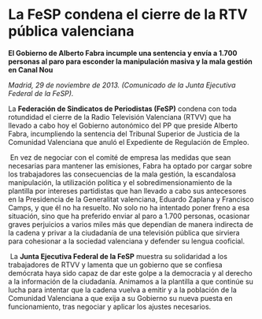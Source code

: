 # La FeSP condena el cierre de la RTV pública valenciana

**El Gobierno de Alberto Fabra incumple una sentencia y envía a 1.700 personas al paro para esconder la manipulación masiva y la mala gestión en Canal Nou**

*Madrid, 29 de noviembre de 2013. (Comunicado de la Junta Ejecutiva Federal de la FeSP).*

La **Federación de Sindicatos de Periodistas (FeSP)** condena con toda rotundidad el cierre de la Radio Televisión Valenciana (RTVV) que ha llevado a cabo hoy el Gobierno autonómico del PP que preside Alberto Fabra, incumpliendo la sentencia del Tribunal Superior de Justicia de la Comunidad Valenciana que anuló el Expediente de Regulación de Empleo.

 En vez de negociar con el comité de empresa las medidas que sean necesarias para mantener las emisiones, Fabra ha optado por cargar sobre los trabajadores las consecuencias de la mala gestión, la escandalosa manipulación, la utilización política y el sobredimensionamiento de la plantilla por intereses partidistas que han llevado a cabo sus antecesores en la Presidencia de la Generalitat valenciana, Eduardo Zaplana y Francisco Camps, y que él no ha resuelto. No solo no ha intentado poner freno a esa situación, sino que ha preferido enviar al paro a 1.700 personas, ocasionar graves perjuicios a varios miles más que dependían de manera indirecta de la cadena y privar a la ciudadanía de una televisión pública que sirviera para cohesionar a la sociedad valenciana y defender su lengua cooficial.

 La **Junta Ejecutiva Federal de la FeSP** muestra su solidaridad a los trabajadores de RTVV y lamenta que un gobierno que se confiesa demócrata haya sido capaz de dar este golpe a la democracia y al derecho a la información de la ciudadanía. Animamos a la plantilla a que continúe su lucha para intentar que la cadena vuelva a emitir y a la población de la Comunidad Valenciana a que exija a su Gobierno su nueva puesta en funcionamiento, tras negociar y aplicar los ajustes necesarios. 
